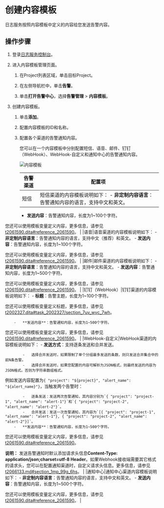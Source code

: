 # 创建内容模板

日志服务按照内容模板中定义的内容给您发送告警内容。

## 操作步骤

1.  登录[日志服务控制台](https://sls.console.aliyun.com)。

2.  进入内容模板管理页面。

    1.  在Project列表区域，单击目标Project。

    2.  在左侧导航栏中，单击**告警**。

    3.  单击**打开告警中心**，选择**告警管理** \> **内容模板**。

3.  创建内容模板。

    1.  单击**添加**。

    2.  配置内容模板的ID和名称。

    3.  配置各个渠道的告警通知内容。

        您可以在一个内容模板中分别配置短信、语音、邮件、钉钉（WebHook）、WebHook-自定义和通知中心的告警通知内容。

        ![内容模板](https://static-aliyun-doc.oss-accelerate.aliyuncs.com/assets/img/zh-CN/1742574161/p245226.png)

        |告警渠道|配置项|
        |----|---|
        |短信|短信渠道的内容模板说明如下：        -   **非定制内容语言**：告警通知内容的语言，支持中文和英文。
        -   **发送内容**：告警通知内容，长度为1~100个字符。

您还可以使用模板变量定义内容，更多信息，请参见[t2061590.dita\#reference\_2061590](/cn.zh-CN/告警（新版）/通知管理/内容模板变量说明.md)。 |
        |语音|语音渠道的内容模板说明如下：        -   **非定制内容语言**：告警通知内容的语言，支持中文（推荐）和英文。
        -   **发送内容**：告警通知内容，长度为1~100个字符。

您还可以使用模板变量定义内容，更多信息，请参见[t2061590.dita\#reference\_2061590](/cn.zh-CN/告警（新版）/通知管理/内容模板变量说明.md)。 |
        |邮件|邮件渠道的内容模板说明如下：        -   **非定制内容语言**：告警通知内容的语言，支持中文和英文。
        -   **发送内容**：告警通知内容，长度为1~500个字符。

您还可以使用模板变量定义内容，更多信息，请参见[t2061590.dita\#reference\_2061590](/cn.zh-CN/告警（新版）/通知管理/内容模板变量说明.md)。 |
        |钉钉（WebHook）|钉钉渠道的内容模板说明如下：        -   **标题**：告警主题，长度为1~100个字符。

您还可以使用模板变量定义标题，更多信息，请参见[t2002327.dita\#task\_2002327/section\_7uv\_wvc\_7wh](t2002327.dita#task_2002327/section_7uv_wvc_7wh)。

        -   **发送内容**：告警通知内容，长度为1~500个字符。

您还可以使用模板变量定义内容，更多信息，请参见[t2061590.dita\#reference\_2061590](/cn.zh-CN/告警（新版）/通知管理/内容模板变量说明.md)。 |
        |WebHook-自定义|WebHook渠道的内容模板说明如下：        -   **发送方式**：支持逐条发送和合并发送。

            -   选择合并发送时，如果限制了单个分组最多发送的条数，则只发送合并集合中的前N条告警。
            -   选择合并发送时，如果您配置的内容可解析为JSON格式，则最终发送的内容为JSON格式。否则为字符串数组格式。
例如发送内容配置为`{ "project": "${project}", "alert_name": "${alert_name}"}`，当触发两个告警时：

            -   逐条发送：发送两次告警通知，其内容分别为`{ "project": "project-1", "alert_name": "alert-1"}`和`{ "project": "project-2", "alert_name": "alert-2"}`。
            -   合并发送：发送一次告警通知，其内容为`[{ "project": "project-1", "alert_name": "alert-1"}, { "project": "project-2", "alert_name": "alert-2"}]`。
        -   **发送内容**：告警通知内容，长度为1~500个字符。

您还可以使用模板变量定义内容，更多信息，请参见[t2061590.dita\#reference\_2061590](/cn.zh-CN/告警（新版）/通知管理/内容模板变量说明.md)。

**说明：** 发送告警通知时默认添加请求头信息**Content-Type: application/json;charset=utf-8 Header**。如果Webhook接收端需要其它格式的请求头，您可以在配置通知渠道时，自定义请求头信息。更多信息，请参见[t2066133.md\#section\_1mp\_99g\_6hs]()。 |
        |通知中心|通知中心渠道内容模板说明如下：        -   **非定制内容语言**：告警通知内容的语言，支持中文和英文。
        -   **发送内容**：告警通知内容，长度为1~500个字符。

您还可以使用模板变量定义内容，更多信息，请参见[t2061590.dita\#reference\_2061590](/cn.zh-CN/告警（新版）/通知管理/内容模板变量说明.md)。 |



